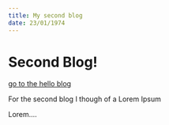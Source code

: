 ```yaml
---
title: My second blog
date: 23/01/1974
---
```


# Second Blog!

[go to the hello blog](/blog/hello-posts)

For the second blog I though of a Lorem Ipsum

Lorem....
